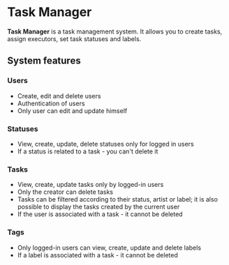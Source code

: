 # Task Manager

**Task Manager** is a task management system. It allows you to create tasks, assign executors, set task statuses and labels.

## System features

### Users

* Create, edit and delete users
* Authentication of users
* Only user can edit and update himself

### Statuses
* View, create, update, delete statuses only for logged in users
* If a status is related to a task - you can't delete it

### Tasks
* View, create, update tasks only by logged-in users
* Only the creator can delete tasks
* Tasks can be filtered according to their status, artist or label; it is also possible to display the tasks created by the current user
* If the user is associated with a task - it cannot be deleted

### Tags

* Only logged-in users can view, create, update and delete labels
* If a label is associated with a task - it cannot be deleted

